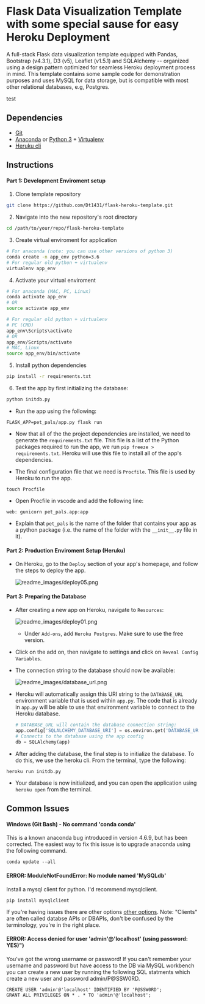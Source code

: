 # Flask Data Visualization Template with some special sause for easy Heroku Deployment

A full-stack Flask data visualization template equipped with Pandas, Bootstrap (v4.3.1), D3 (v5), Leaflet (v1.5.1) and SQLAlchemy -- organized using a design pattern optimized for seamless Heroku deployment process in mind. This template contains some sample code for demonstration purposes and uses MySQL for data storage, but is compatible with most other relational databases, e.g, Postgres.

test

## Dependencies
- [Git](https://git-scm.com/downloads)
- [Anaconda](https://www.anaconda.com/distribution/) or [Python 3](https://www.python.org/downloads/) + [Virtualenv](https://www.python.org/downloads/) 
- [Heruku cli](https://devcenter.heroku.com/articles/heroku-cli#download-and-install)

## Instructions
#### Part 1: Development Enviroment setup
1. Clone template repository
```sh
git clone https://github.com/Dt1431/flask-heroku-template.git
```
2. Navigate into the new repository's root directory
```sh
cd /path/to/your/repo/flask-heroku-template
```
3. Create virtual enviroment for application
```sh
# For anaconda (note: you can use other versions of python 3)
conda create -n app_env python=3.6
# For regular old python + virtualenv
virtualenv app_env
```
4. Activate your virtual enviroment
```sh
# For anaconda (MAC, PC, Linux)
conda activate app_env
# OR
source activate app_env

# For regular old python + virtualenv
# PC (CMD)
app_env\Scripts\activate
# OR
app_env/Scripts/activate
# MAC, Linux
source app_env/bin/activate
```
5. Install python dependencies
```sh
pip install -r requirements.txt
```
6. Test the app by first initializing the database:

```sh
python initdb.py
```

* Run the app using the following:


```
FLASK_APP=pet_pals/app.py flask run
```

* Now that all of the the project dependencies are installed, we need to generate the `requirements.txt` file. This file is a list of the Python packages required to run the app, we run `pip freeze > requirements.txt`. Heroku will use this file to install all of the app's dependencies.

* The final configuration file that we need is `Procfile`. This file is used by Heroku to run the app.


```
touch Procfile
```

* Open Procfile in vscode and add the following line:


```
web: gunicorn pet_pals.app:app
```

* Explain that `pet_pals` is the name of the folder that contains your app as a python package (i.e. the name of the folder with the `__init__.py` file in it).

#### Part 2: Production Enviroment Setup (Heruku)

* On Heroku, go to the `Deploy` section of your app's homepage, and follow the steps to deploy the app.

  ![readme_images/deploy05.png](readme_images/deploy05.png)

#### Part 3: Preparing the Database

* After creating a new app on Heroku, navigate to `Resources`:

  ![readme_images/deploy01.png](readme_images/deploy01.png)

  * Under `Add-ons`, add `Heroku Postgres`. Make sure to use the free version.

* Click on the add on, then navigate to settings and click on `Reveal Config Variables`.

* The connection string to the database should now be available:

  ![readme_images/database_url.png](readme_images/database_url.png)

* Heroku will automatically assign this URI string to the `DATABASE_URL` environment variable that is used within `app.py`. The code that is already in `app.py` will be able to use that environment variable to connect to the Heroku database.

  ```python
  # DATABASE_URL will contain the database connection string:
  app.config['SQLALCHEMY_DATABASE_URI'] = os.environ.get('DATABASE_URL', '')
  # Connects to the database using the app config
  db = SQLAlchemy(app)
  ```

* After adding the database, the final step is to initialize the database. To do this, we use the heroku cli. From the terminal, type the following:


```
heroku run initdb.py
```

* Your database is now initialized, and you can open the application using `heroku open` from the terminal.

## Common Issues

#### Windows (Git Bash) - No command 'conda conda'
This is a known anaconda bug introduced in version 4.6.9, but has been corrected. The easiest way to fix this issue is to upgrade anaconda using the following command.
```
conda update --all
```
#### ERROR: ModuleNotFoundError: No module named 'MySQLdb'
Install a mysql client for python. I'd recommend mysqlclient.
```
pip install mysqlclient
```
If you're having issues there are other options [other options](https://docs.sqlalchemy.org/en/13/dialects/mysql.html). Note: "Clients" are often called databse APIs or DBAPIs, don't be confused by the terminology, you're in the right place.

#### ERROR: Access denied for user 'admin'@'localhost' (using password: YES)")
You've got the wrong username or password! If you can't remember your username and password but have access to the DB via MySQL workbench you can create a new user by running the following SQL statments which create a new user and password admin/P@SSW0RD. 
```
CREATE USER 'admin'@'localhost' IDENTIFIED BY 'P@SSW0RD';
GRANT ALL PRIVILEGES ON * . * TO 'admin'@'localhost';
```
